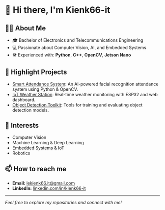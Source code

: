 # 👋 Hi there, I'm Kienk66-it

## 👨‍💻 About Me
- 🎓 Bachelor of Electronics and Telecommunications Engineering  
- 💻 Passionate about Computer Vision, AI, and Embedded Systems  
- 🛠️ Experienced with: **Python**, **C++**, **OpenCV**, **Jetson Nano**

## 🚀 Highlight Projects
- [Smart Attendance System](https://github.com/Kienk66-it/smart-attendance-system): An AI-powered facial recognition attendance system using Python & OpenCV.
- [IoT Weather Station](https://github.com/Kienk66-it/iot-weather-station): Real-time weather monitoring with ESP32 and web dashboard.
- [Object Detection Toolkit](https://github.com/Kienk66-it/object-detection-toolkit): Tools for training and evaluating object detection models.

## 🎯 Interests
- Computer Vision  
- Machine Learning & Deep Learning  
- Embedded Systems & IoT  
- Robotics

## 📫 How to reach me
- **Email:** lekienk66.it@gmail.com  
- **LinkedIn:** [linkedin.com/in/kienk66-it](https://linkedin.com/in/kienk66-it)

---

*Feel free to explore my repositories and connect with me!*
